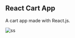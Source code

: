 <h2>React Cart App</h2>

A cart app made with React.js.


![ss](https://user-images.githubusercontent.com/108582324/192061962-66000629-b3cb-4dbc-9af3-37b0247837c1.gif)
